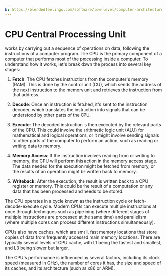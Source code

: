 ```yaml
---
b: https://blendedfeelings.com/software/low-level/computer-architecture/cpu.md
---
```


# CPU Central Processing Unit 
works by carrying out a sequence of operations on data, following the instructions of a computer program. The CPU is the primary component of a computer that performs most of the processing inside a computer. To understand how it works, let's break down the process into several key stages:

1. **Fetch**: The CPU fetches instructions from the computer's memory (RAM). This is done by the control unit (CU), which sends the address of the next instruction to the memory unit and retrieves the instruction from that address.

2. **Decode**: Once an instruction is fetched, it's sent to the instruction decoder, which translates the instruction into signals that can be understood by other parts of the CPU.

3. **Execute**: The decoded instruction is then executed by the relevant parts of the CPU. This could involve the arithmetic logic unit (ALU) for mathematical and logical operations, or it might involve sending signals to other parts of the computer to perform an action, such as reading or writing data to memory.

4. **Memory Access**: If the instruction involves reading from or writing to memory, the CPU will perform this action in the memory access stage. The data needed for the execution might be fetched from memory, or the results of an operation might be written back to memory.

5. **Writeback**: After the execution, the result is written back to a CPU register or memory. This could be the result of a computation or any data that has been processed and needs to be stored.

The CPU operates in a cycle known as the instruction cycle or fetch-decode-execute cycle. Modern CPUs can execute multiple instructions at once through techniques such as pipelining (where different stages of multiple instructions are processed at the same time) and parallelism (where multiple cores can process different instructions simultaneously).

CPUs also have caches, which are small, fast memory locations that store copies of data from frequently accessed main memory locations. There are typically several levels of CPU cache, with L1 being the fastest and smallest, and L3 being slower but larger.

The CPU's performance is influenced by several factors, including its clock speed (measured in GHz), the number of cores it has, the size and speed of its caches, and its architecture (such as x86 or ARM).